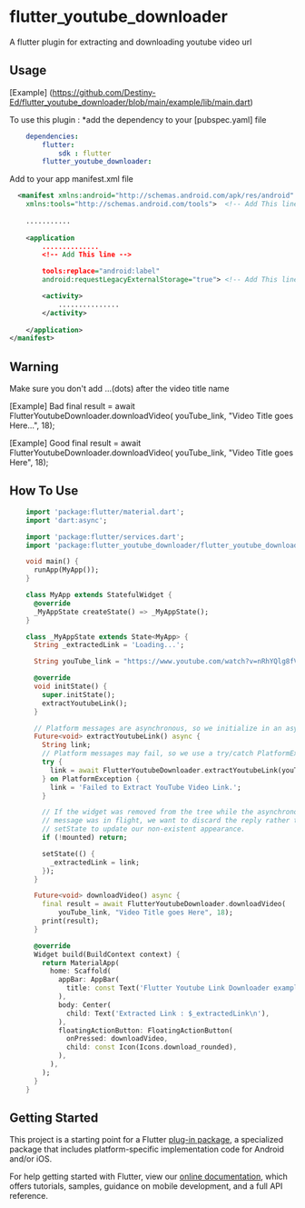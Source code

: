 # flutter_youtube_downloader

A flutter plugin for extracting and downloading youtube video url

## Usage

[Example] (https://github.com/Destiny-Ed/flutter_youtube_downloader/blob/main/example/lib/main.dart)

To use this plugin : *add the dependency to your [pubspec.yaml] file

```yaml
    dependencies:
        flutter:
            sdk : flutter
        flutter_youtube_downloader:
```

Add to your app manifest.xml file

```xml
  <manifest xmlns:android="http://schemas.android.com/apk/res/android"
    xmlns:tools="http://schemas.android.com/tools">  <!-- Add This line -->
    
    ...........
  
    <application
        ..............
        <!-- Add This line -->

        tools:replace="android:label" 
        android:requestLegacyExternalStorage="true"> <!-- Add This line if you are targeting android API 29+-->

        <activity>
            ...............
        </activity>
     
    </application>
</manifest>

```

## Warning

Make sure you don't add ...(dots) after the video title name

[Example] Bad
final result = await FlutterYoutubeDownloader.downloadVideo(
            youTube_link, "Video Title goes Here...", 18);

[Example] Good
final result = await FlutterYoutubeDownloader.downloadVideo(
            youTube_link, "Video Title goes Here", 18);

## How To Use

```dart
    import 'package:flutter/material.dart';
    import 'dart:async';

    import 'package:flutter/services.dart';
    import 'package:flutter_youtube_downloader/flutter_youtube_downloader.dart';

    void main() {
      runApp(MyApp());
    }

    class MyApp extends StatefulWidget {
      @override
      _MyAppState createState() => _MyAppState();
    }

    class _MyAppState extends State<MyApp> {
      String _extractedLink = 'Loading...';

      String youTube_link = "https://www.youtube.com/watch?v=nRhYQlg8fVw";

      @override
      void initState() {
        super.initState();
        extractYoutubeLink();
      }

      // Platform messages are asynchronous, so we initialize in an async method.
      Future<void> extractYoutubeLink() async {
        String link;
        // Platform messages may fail, so we use a try/catch PlatformException.
        try {
          link = await FlutterYoutubeDownloader.extractYoutubeLink(youTube_link, 18);
        } on PlatformException {
          link = 'Failed to Extract YouTube Video Link.';
        }

        // If the widget was removed from the tree while the asynchronous platform
        // message was in flight, we want to discard the reply rather than calling
        // setState to update our non-existent appearance.
        if (!mounted) return;

        setState(() {
          _extractedLink = link;
        });
      }

      Future<void> downloadVideo() async {
        final result = await FlutterYoutubeDownloader.downloadVideo(
            youTube_link, "Video Title goes Here", 18);
        print(result);
      }

      @override
      Widget build(BuildContext context) {
        return MaterialApp(
          home: Scaffold(
            appBar: AppBar(
              title: const Text('Flutter Youtube Link Downloader example app'),
            ),
            body: Center(
              child: Text('Extracted Link : $_extractedLink\n'),
            ),
            floatingActionButton: FloatingActionButton(
              onPressed: downloadVideo,
              child: const Icon(Icons.download_rounded),
            ),
          ),
        );
      }
    }
```

## Getting Started

This project is a starting point for a Flutter
[plug-in package](https://flutter.dev/developing-packages/),
a specialized package that includes platform-specific implementation code for
Android and/or iOS.

For help getting started with Flutter, view our
[online documentation](https://flutter.dev/docs), which offers tutorials,
samples, guidance on mobile development, and a full API reference.

